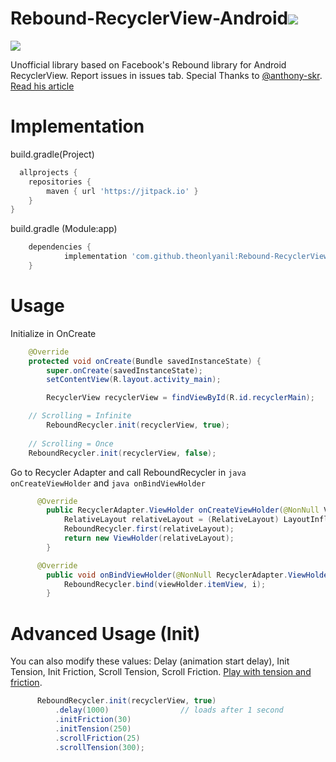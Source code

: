 Rebound-RecyclerView-Android[![](https://jitpack.io/v/theonlyanil/Rebound-RecyclerView-Android.svg)](https://jitpack.io/#theonlyanil/Rebound-RecyclerView-Android)
===

![](https://github.com/theonlyanil/Rebound-RecyclerView-Android/blob/master/Demo.gif)

Unofficial library based on Facebook's Rebound library for Android RecyclerView. Report issues in issues tab. Special Thanks to [@anthony-skr](https://github.com/anthony-skr/RecyclerViewReboundEntrance). [Read his article](http://anthony-skr.com/article/recyclerview-items-animation-with-rebound-effect)

Implementation
===
build.gradle(Project)
```gradle
  allprojects {
    repositories {
        maven { url 'https://jitpack.io' }
    }
}
```

build.gradle (Module:app)
```gradle
	dependencies {
	        implementation 'com.github.theonlyanil:Rebound-RecyclerView-Android:0.2'
	}
```

Usage
===

Initialize in OnCreate

```java
    @Override
    protected void onCreate(Bundle savedInstanceState) {
        super.onCreate(savedInstanceState);
        setContentView(R.layout.activity_main);

        RecyclerView recyclerView = findViewById(R.id.recyclerMain);

	// Scrolling = Infinite
        ReboundRecycler.init(recyclerView, true);
	
	// Scrolling = Once
	ReboundRecycler.init(recyclerView, false);
```

Go to Recycler Adapter and call ReboundRecycler in ```java onCreateViewHolder``` and ```java onBindViewHolder```

```java
      @Override
        public RecyclerAdapter.ViewHolder onCreateViewHolder(@NonNull ViewGroup viewGroup, int i) {
            RelativeLayout relativeLayout = (RelativeLayout) LayoutInflater.from(context).inflate(R.layout.single_main, viewGroup, false);
            ReboundRecycler.first(relativeLayout);
            return new ViewHolder(relativeLayout);
        }
```

```java
      @Override
        public void onBindViewHolder(@NonNull RecyclerAdapter.ViewHolder viewHolder, int i) {
            ReboundRecycler.bind(viewHolder.itemView, i);
        }
```        

Advanced Usage (Init)
===
You can also modify these values: Delay (animation start delay), Init Tension, Init Friction, Scroll Tension, Scroll Friction.
[Play with tension and friction](http://facebook.github.io/rebound/).

```java
      ReboundRecycler.init(recyclerView, true)
          .delay(1000)                // loads after 1 second
          .initFriction(30)
          .initTension(250)
          .scrollFriction(25)
          .scrollTension(300);
```
